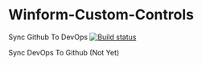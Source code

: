# Winform-Custom-Controls

Sync Github To DevOps
[![Build status](https://dev.azure.com/AgingBurst/Winform-Custom-Controls/_apis/build/status/Winform-Custom-Controls-CI)](https://dev.azure.com/AgingBurst/Winform-Custom-Controls/_build/latest?definitionId=8)

Sync DevOps To Github
(Not Yet)
